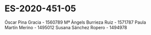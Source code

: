 # ES-2020-451-05

Óscar Pina Gracia - 1560789
Mª Àngels Burrieza Ruiz - 1571787
Paula Martín Merino - 1495012
Susana Sánchez Ropero - 1494978
